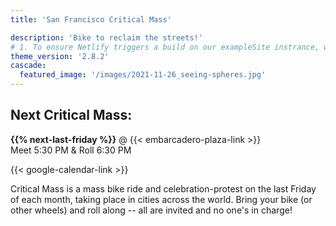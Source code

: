 ```yaml
---
title: 'San Francisco Critical Mass'

description: 'Bike to reclaim the streets!'
# 1. To ensure Netlify triggers a build on our exampleSite instrance, we need to change a file in the exampleSite directory.
theme_version: '2.8.2'
cascade:
  featured_image: '/images/2021-11-26_seeing-spheres.jpg'
---
```


## Next Critical Mass:

**{{% next-last-friday %}}** @ {{< embarcadero-plaza-link >}}  
Meet 5:30 PM & Roll 6:30 PM

{{< google-calendar-link >}}

Critical Mass is a mass bike ride and celebration-protest on the last Friday of
each month, taking place in cities across the world. Bring your bike (or other
wheels) and roll along -- all are invited and no one's in charge!
